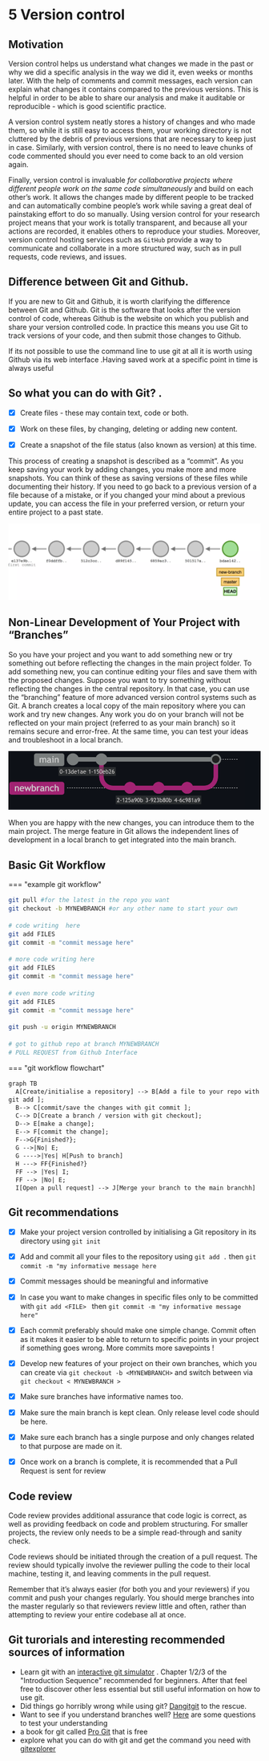 # 5 Version control



## Motivation

Version control helps us understand what changes we made in the past or why we did a specific analysis in the way we did it, even weeks or months later. With the help of comments and commit messages, each version can explain what changes it contains compared to the previous versions. 
This is helpful in order to be able to share our analysis  and make it auditable or reproducible - which is good scientific practice.

A version control system neatly stores a history of changes and who made them, so while it is still easy to access them, your working directory is not cluttered by the debris of previous versions that are necessary to keep just in case. Similarly, with version control, there is no need to leave chunks of code commented should you ever need to come back to an old version again.

Finally, version control is invaluable *for collaborative projects where different people work on the same code simultaneously* and build on each other’s work. It allows the changes made by different people to be tracked and can automatically combine people’s work while saving a great deal of painstaking effort to do so manually. Using version control for your research project means that your work is totally transparent, and because all your actions are recorded, it enables others to reproduce your studies. Moreover, version control hosting services such as `GitHub` provide a way to communicate and collaborate in a more structured way, such as in pull requests, code reviews, and issues.



## Difference between Git and Github. 

If you are new to Git and Github, it is worth clarifying the difference between Git and Github. Git is the software that looks after the version control of code, whereas Github is the website on which you publish and share your version controlled code. In practice this means you use Git to track versions of your code, and then submit those changes to Github.

If its not possible to use the command line to use git at all it is worth using Github via its web interface .Having saved work at a specific point in time is always useful


## So what you can do with  Git? . 



- [x] Create files - these may contain text, code or both.
- [x] Work on these files, by changing, deleting or adding new content.
- [x] Create a snapshot of the file status (also known as version) at this time.


This process of creating a snapshot is described as a “commit”. As you keep saving your work by adding changes, you make more and more snapshots. 
You can think of these as saving versions of these files while documenting their history. If you need to go back to a previous version of a file because of a mistake, or if you changed your mind about a previous update, you can access the file in your preferred version, or return your entire project to a past state.

![](https://github.com/mamonu/boldbestpractice/raw/main/docs/img/gitcommits.png)




## Non-Linear Development of Your Project with “Branches”


So you have your project and you want to add something new or try something out before reflecting the changes in the main project folder. To add something new, you can continue editing your files and save them with the proposed changes. Suppose you want to try something without reflecting the changes in the central repository. In that case, you can use the “branching” feature of more advanced version control systems such as Git. A branch creates a local copy of the main repository where you can work and try new changes. Any work you do on your branch will not be reflected on your main project (referred to as your main branch) so it remains secure and error-free. At the same time, you can test your ideas and troubleshoot in a local branch.

![](https://github.com/mamonu/boldbestpractice/raw/main/docs/img/git-graph.png)

When you are happy with the new changes, you can introduce them to the main project. The merge feature in Git allows the independent lines of development in a local branch to get integrated into the main branch.



## Basic Git Workflow

=== "example git workflow"
``` bash title="example git command sequence"
git pull #for the latest in the repo you want
git checkout -b MYNEWBRANCH #or any other name to start your own

# code writing  here 
git add FILES  
git commit -m "commit message here"

# more code writing here 
git add FILES 
git commit -m "commit message here"

# even more code writing  
git add FILES 
git commit -m "commit message here"

git push -u origin MYNEWBRANCH

# got to github repo at branch MYNEWBRANCH
# PULL REQUEST from Github Interface
```
=== "git workflow flowchart"
``` mermaid
graph TB
  A[Create/initialise a repository] --> B[Add a file to your repo with git add ];
  B--> C[commit/save the changes with git commit ];
  C--> D[Create a branch / version with git checkout];
  D--> E[make a change];
  E--> F[commit the change];
  F-->G{Finished?};
  G -->|No| E;
  G ---->|Yes| H[Push to branch]
  H ---> FF{Finished?}
  FF --> |Yes| I;
  FF --> |No| E;
  I[Open a pull request] --> J[Merge your branch to the main branchh]
```

## Git recommendations

- [x] Make your project version controlled by initialising a Git repository in its directory using `git init` 
- [x] Add and commit all your files to the repository using `git add .` then `git commit -m "my informative message here` 
- [x] Commit messages should be meaningful and informative
- [x] In case you want to  make changes in specific files only to be committed with `git add <FILE> ` then `git commit -m "my informative message here"` 
- [x] Each commit preferably should make one simple change. Commit often as it makes it easier to be able to return to specific points in your project if something goes wrong. More commits more savepoints !
- [x] Develop new features of your project on their own branches, which you can create via `git checkout -b <MYNEWBRANCH>` and switch between via `git checkout < MYNEWBRANCH >` 
- [x] Make sure branches have informative names too. 
- [x] Make sure the main branch is kept clean. Only release level code should be here.
- [x] Make sure each branch has a single purpose and only changes related to that purpose are made on it.  
- [x] Once work on a branch  is complete, it is recommended that a Pull Request is sent for review 






## Code review

Code review provides additional assurance that code logic is correct, as well as providing feedback on code and problem structuring. For smaller projects, the review only needs to be a simple read-through and sanity check.

Code reviews should be initiated through the creation of a pull request. The review should typically involve the reviewer pulling the code to their local machine, testing it, and leaving comments in the pull request.

Remember that it’s always easier (for both you and your reviewers) if you commit and push your changes regularly. You should merge branches into the master regularly so that reviewers review little and often, rather than attempting to review your entire codebase all at once.



## Git turorials and interesting recommended sources of information

- Learn git with an [interactive git simulator](https://learngitbranching.js.org/) . Chapter 1/2/3 of the "Introduction Sequence" recommended for beginners. After that feel free to discover other less essential but still useful information on how to use git. 
- Did things go horribly wrong while using git? [Dangitgit](https://dangitgit.com/en) to the rescue.
- Want to see if you understand branches well? [Here](https://questions.wizardzines.com/git-branches.html) are some questions to test your understanding
- a book for git called [Pro Git](https://git-scm.com/book/en/v2) that is free
- explore what you can do with git and get the command you need with [gitexplorer](https://gitexplorer.com/)


